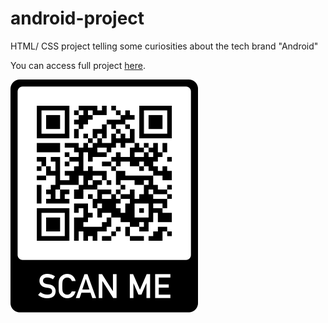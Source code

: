 # android-project
 HTML/ CSS project telling some curiosities about the tech brand "Android"

 You can access full project <a href="https://tarcisiopatricio.github.io/android-project/" target="_blank">here</a>.


 <img src="imagens/frame.png" alt="qrcode">
